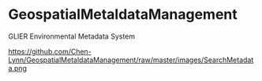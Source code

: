 # GeospatialMetaldataManagement
GLIER Environmental Metadata System

https://github.com/Chen-Lynn/GeospatialMetaldataManagement/raw/master/images/SearchMetadata.png
